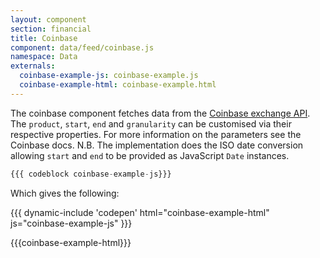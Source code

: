 ```yaml
---
layout: component
section: financial
title: Coinbase
component: data/feed/coinbase.js
namespace: Data
externals:
  coinbase-example-js: coinbase-example.js
  coinbase-example-html: coinbase-example.html
---
```


The coinbase component fetches data from the [Coinbase exchange API](https://docs.exchange.coinbase.com/#market-data). The `product`, `start`, `end` and `granularity` can be customised via their respective properties. For more information on the parameters see the Coinbase docs. N.B. The implementation does the ISO date conversion allowing `start` and `end` to be provided as JavaScript `Date` instances.

```js
{{{ codeblock coinbase-example-js}}}
```

Which gives the following:

{{{ dynamic-include 'codepen' html="coinbase-example-html" js="coinbase-example-js" }}}

{{{coinbase-example-html}}}
<script type="text/javascript">
{{{coinbase-example-js}}}
</script>
